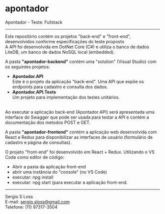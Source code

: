 # apontador
Apontador - Teste: Fullstack

---

Este repositório contém os projetos "back-end" e "front-end", desenvolvidos conforme especificações do teste proposto
<br/>A API foi desenvolvida em DotNet Core (C#) e utiliza o banco de dados LiteDB, um banco de dados NoSQL local (embedded).

A pasta **"apontador-backend"** contém uma "solution" (Visual Studio) com os seguintes projetos:<br/>
- **Apontador.API**<br/>Este é o projeto da aplicação "back-end". Uma API que expõe os endpoints para cadastro e consulta dos dados.<br/>
- **Apontador.API.Tests**<br/>Um projeto para implementação dos testes unitários.
<br/>
Ao executar a aplicação back-end (Apontador.API) será apresentada uma interface do Swagger que pode ser usada para testar a API e contém a documentação dos metodos POST e GET.


A pasta **"apontador-frontend"** contém a aplicação web desenvolvida com React e Redux para disponibilizar as interfaces de usuário (formulário de cadastro e página de consultas).

O projeto "front-end" foi desenvolvido em React + Redux.
Utilizando o VS Code como editor de código:
- Abrir a pasta da aplicação front-end
- abrir uma instância do "console" (no VS Code)
- executar: npg install
- executar: npg start (para executar a aplicação front-end.

---

Sergio S Loss<br/>
E-mail: sergio.sloss@gmail.com<br/>
Telefone: (11) 97317-3504<br/>



